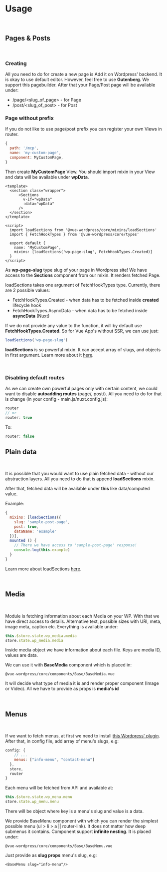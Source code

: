 # Usage

<br>

## Pages & Posts

<br>

### Creating
All you need to do for create a new page is Add it on Wordpress' backend. It is okay to use default editor. However, feel free to use **Gutenberg**. We support this pagebuilder. After that your Page/Post page will be available under: 
- /page/<slug_of_page> - for Page
- /post/<slug_of_post> - for Post

### Page without prefix
If you do not like to use page/post prefix you can register your own Views in router. 
```js
{
  path: '/mcp',
  name: 'my-custom-page',
  component: MyCustomPage,
}
```

Then create **MyCustomPage** View. You should import mixin in your View and data will be available under **wpData**.

```vue
<template>
  <section class="wrapper">
      <Sections
        v-if="wpData"
        :data="wpData"
      />
  </section>
</template>

<script>
  import loadSections from '@vue-wordpress/core/mixins/loadSections'
  import { FetchHookTypes } from '@vue-wordpress/core/types'

  export default {
    name: 'MyCustomPage',
    mixins: [loadSections('wp-page-slug', FetchHookTypes.Created)]
  }
</script>
```

As **wp-page-slug** type slug of your page in Wordpress site!
We have access to the **Sections** component from our mixin. It renders fetched Page. 

loadSections takes one argument of FetchHookTypes type. Currently, there are 2 possible values:
- FetchHookTypes.Created - when data has to be fetched inside __created__ lifecycle hook
- FetchHookTypes.AsyncData - when data has to be fetched inside __asyncData__ (Nuxt)

If we do not provide any value to the function, it will by default use __FetchHookTypes.Created__. So for Vue App's without SSR, we can use just:
```js
loadSections('wp-page-slug')
```

**loadSections** is so powerful mixin. It can accept array of slugs, and objects in first argument. Learn more about it [here](/api/loadSections/).

<br>

### Disabling default routes
As we can create own powerful pages only with certain content, we could want to disable **autoadding routes** (page/, post/). All you need to do for that is change (in your config - main.js/nuxt.config.js):
```js
router
// or
router: true
```
To:
```js
router: false
```

## Plain data

<br>

It is possible that you would want to use plain fetched data - without our abstraction layers. All you need to do that is append **loadSections** mixin.

After that, fetched data will be available under **this** like data/computed value.

Example: 
```js
{
  mixins: [loadSections({
    slug: 'sample-post-page',
    post: true,
    dataName: 'example'
  })],
  mounted () {
    // There we have access to 'sample-post-page' response!
    console.log(this.example)
  }
}
```

Learn more about loadSections [here](/api/loadSections/).

<br>

## Media

<br>

Module is fetching information about each Media on your WP. With that we have direct access to details. Alternative text, possible sizes with URI, meta, image meta, caption etc. Everything is available under:
```js
this.$store.state.wp_media.media
store.state.wp_media.media
```

Inside media object we have information about each file. Keys are media ID, values are data.

We can use it with **BaseMedia** component which is placed in:
```
@vue-wordpress/core/components/Base/BaseMedia.vue
```
It will decide what type of media it is and render proper component (Image or Video). All we have to provide as props is **media's id**

<br>

## Menus

<br>

If we want to fetch menus, at first we need to install [this Wordpress' plugin](https://pl.wordpress.org/plugins/wp-rest-api-v2-menus/). After that, in config file, add array of menu's slugs, e.g:
```js
config: {
    // ...
    menus: ["info-menu", "contact-menu"]
  },
  store,
  router
}
```

Each menu will be fetched from API and available at:
```js
this.$store.state.wp_menu.menu
store.state.wp_menu.menu
```

There will be object where key is a menu's slug and value is a data. 

We provide BaseMenu component with which you can render the simplest possible menu (ul > li > a || router-link). It does not matter how deep submenus it contains. Component support __infinite nesting__. It is placed under:
```
@vue-wordpress/core/components/Base/BaseMenu.vue
```

Just provide as __slug props__ menu's slug, e.g:
```vue
<BaseMenu slug="info-menu"/>
```

<br>

